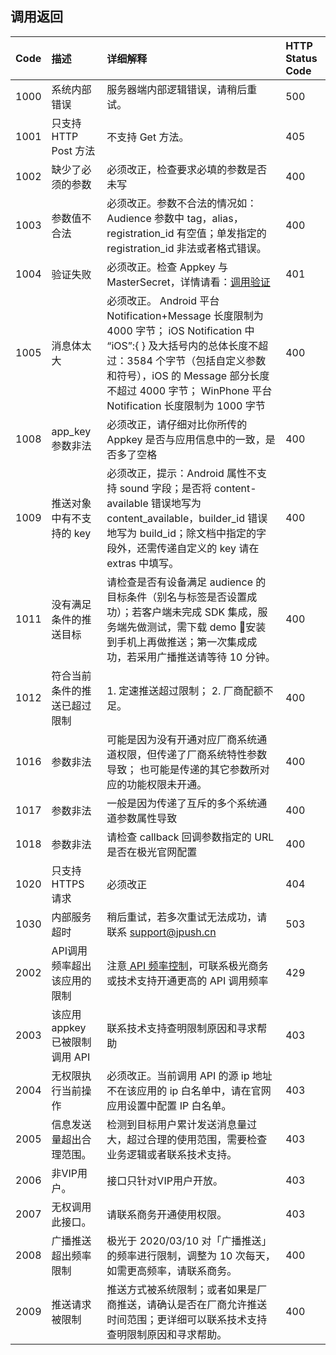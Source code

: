 ## 调用返回

| Code | 描述                           | 详细解释                                                     | HTTP Status Code |
| :--- | :----------------------------- | :----------------------------------------------------------- | :--------------- |
| 1000 | 系统内部错误                   | 服务器端内部逻辑错误，请稍后重试。                           | 500              |
| 1001 | 只支持 HTTP Post 方法          | 不支持 Get 方法。                                            | 405              |
| 1002 | 缺少了必须的参数               | 必须改正，检查要求必填的参数是否未写                         | 400              |
| 1003 | 参数值不合法                   | 必须改正。参数不合法的情况如：Audience 参数中 tag，alias，registration_id 有空值；单发指定的 registration_id 非法或者格式错误。 | 400              |
| 1004 | 验证失败                       | 必须改正。检查 Appkey 与 MasterSecret，详情请看：[调用验证](http://docs.jiguang.cn/jpush/server/push/rest_api_v3_push/#_5) | 401              |
| 1005 | 消息体太大                     | 必须改正。 Android 平台 Notification+Message 长度限制为 4000 字节； iOS Notification 中 “iOS”:{ } 及大括号内的总体长度不超过：3584 个字节（包括自定义参数和符号），iOS 的 Message 部分长度不超过 4000 字节； WinPhone 平台 Notification 长度限制为 1000 字节 | 400              |
| 1008 | app_key 参数非法               | 必须改正，请仔细对比你所传的 Appkey 是否与应用信息中的一致，是否多了空格 | 400              |
| 1009 | 推送对象中有不支持的 key       | 必须改正，提示：Android 属性不支持 sound 字段；是否将 content-available 错误地写为 content_available，builder_id 错误地写为 build_id；除文档中指定的字段外，还需传递自定义的 key 请在 extras 中填写。 | 400              |
| 1011 | 没有满足条件的推送目标         | 请检查是否有设备满足 audience 的目标条件（别名与标签是否设置成功）；若客户端未完成 SDK 集成，服务端先做测试，需下载 demo 安装到手机上再做推送；第一次集成成功，若采用广播推送请等待 10 分钟。 | 400              |
| 1012 | 符合当前条件的推送已超过限制   | 1. 定速推送超过限制； 2. 厂商配额不足。                      | 400              |
| 1016 | 参数非法                       | 可能是因为没有开通对应厂商系统通道权限，但传递了厂商系统特性参数导致； 也可能是传递的其它参数所对应的功能权限未开通。 | 400              |
| 1017 | 参数非法                       | 一般是因为传递了互斥的多个系统通道参数属性导致               | 400              |
| 1018 | 参数非法                       | 请检查 callback 回调参数指定的 URL 是否在极光官网配置        | 400              |
| 1020 | 只支持 HTTPS 请求              | 必须改正                                                     | 404              |
| 1030 | 内部服务超时                   | 稍后重试，若多次重试无法成功，请联系 support@jpush.cn        | 503              |
| 2002 | API调用频率超出该应用的限制    | 注意[ API 频率控制](https://docs.jiguang.cn/jpush/server/push/server_overview/#api_1)，可联系极光商务或技术支持开通更高的 API 调用频率 | 429              |
| 2003 | 该应用 appkey 已被限制调用 API | 联系技术支持查明限制原因和寻求帮助                           | 403              |
| 2004 | 无权限执行当前操作             | 必须改正。当前调用 API 的源 ip 地址不在该应用的 ip 白名单中，请在官网应用设置中配置 IP 白名单。 | 403              |
| 2005 | 信息发送量超出合理范围。       | 检测到目标用户累计发送消息量过大，超过合理的使用范围，需要检查业务逻辑或者联系技术支持。 | 403              |
| 2006 | 非VIP用户。                    | 接口只针对VIP用户开放。                                      | 403              |
| 2007 | 无权调用此接口。               | 请联系商务开通使用权限。                                     | 403              |
| 2008 | 广播推送超出频率限制           | 极光于 2020/03/10 对「广播推送」的频率进行限制，调整为 10 次每天，如需更高频率，请联系商务。 | 400              |
| 2009 | 推送请求被限制                 | 推送方式被系统限制；或者如果是厂商推送，请确认是否在厂商允许推送时间范围；更详细可以联系技术支持查明限制原因和寻求帮助。 | 400              |